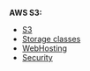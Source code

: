 **AWS S3:**  
- [S3](https://docs.aws.amazon.com/AmazonS3/latest/userguide/GetStartedWithS3.html)
- [Storage classes](https://docs.aws.amazon.com/AmazonS3/latest/userguide/storage-class-intro.html)
- [WebHosting](https://docs.aws.amazon.com/AmazonS3/latest/userguide/WebsiteHosting.html)
- [Security](https://docs.aws.amazon.com/AmazonS3/latest/userguide/security.html)
